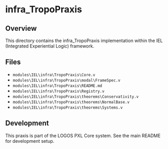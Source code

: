 # infra_TropoPraxis

## Overview

This directory contains the infra_TropoPraxis implementation within the IEL (Integrated Experiential Logic) framework.

## Files

- `modules\IEL\infra\TropoPraxis\Core.v`
- `modules\IEL\infra\TropoPraxis\modal\FrameSpec.v`
- `modules\IEL\infra\TropoPraxis\README.md`
- `modules\IEL\infra\TropoPraxis\Registry.v`
- `modules\IEL\infra\TropoPraxis\theorems\Conservativity.v`
- `modules\IEL\infra\TropoPraxis\theorems\NormalBase.v`
- `modules\IEL\infra\TropoPraxis\theorems\Systems.v`

## Development

This praxis is part of the LOGOS PXL Core system. See the main README for development setup.
